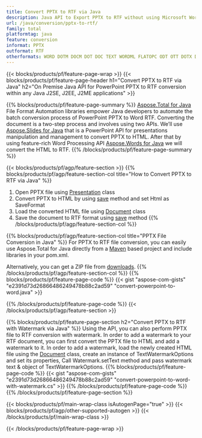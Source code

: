 ```yaml
---
title: Convert PPTX to RTF via Java
description: Java API to Export PPTX to RTF without using Microsoft Word or PowerPoint
url: /java/conversion/pptx-to-rtf/
family: total
platformtag: java
feature: conversion
informat: PPTX
outformat: RTF
otherformats: WORD DOTM DOCM DOT DOC TEXT WORDML FLATOPC ODT OTT DOTX DOCX
---
```

{{< blocks/products/pf/feature-page-wrap >}}
{{< blocks/products/pf/feature-page-header h1="Convert PPTX to RTF via Java" h2="On Premise Java API for PowerPoint PPTX to RTF conversion within any Java J2SE, J2EE, J2ME applications" >}}

{{% blocks/products/pf/feature-page-summary %}}
[Aspose.Total for Java](https://products.aspose.com/total/java/) File Format Automation libraries empower Java developers to automate the batch conversion process of PowerPoint PPTX to Word RTF. Converting the document is a two-step process and involves using two APIs. We’ll use [Aspose.Slides for Java](https://products.aspose.com/slides/java/) that is a PowerPoint API for presentations manipulation and management to convert PPTX to HTML. After that by using feature-rich Word Processing API [Aspose.Words for Java](https://products.aspose.com/words/java/) we will convert the HTML to RTF. 
{{% /blocks/products/pf/feature-page-summary  %}}

{{< blocks/products/pf/agp/feature-section >}}
{{% blocks/products/pf/agp/feature-section-col title="How to Convert PPTX to RTF via Java" %}}
1. Open PPTX file using [Presentation](https://apireference.aspose.com/slides/java/com.aspose.slides/Presentation) class
2. Convert PPTX to HTML by using [save](https://apireference.aspose.com/slides/java/com.aspose.slides/Presentation#save-java.lang.String-int-com.aspose.slides.ISaveOptions-) method and set Html as SaveFormat
3. Load the converted HTML file using [Document](https://apireference.aspose.com/words/java/com.aspose.words/Document) class
4. Save the document to RTF format using [save](https://apireference.aspose.com/words/java/com.aspose.words/Document#save(java.lang.String,int)) method
{{% /blocks/products/pf/agp/feature-section-col %}}

{{% blocks/products/pf/agp/feature-section-col title="PPTX File Conversion in Java" %}}
For PPTX to RTF file conversion, you can easily use Aspose.Total for Java directly from a [Maven](https://repository.aspose.com/webapp/#/artifacts/browse/tree/General/repo/com/aspose/aspose-total) based project and include libraries in your pom.xml.

Alternatively, you can get a ZIP file from [downloads](https://downloads.aspose.com/total/java).
{{% /blocks/products/pf/agp/feature-section-col %}}
{{% blocks/products/pf/feature-page-code %}}
{{< gist "aspose-com-gists" "e2391d73d26866486249478b88c2ad59" "convert-powerpoint-to-word.java" >}}

{{% /blocks/products/pf/feature-page-code %}}
{{< /blocks/products/pf/agp/feature-section >}}

{{% blocks/products/pf/feature-page-section  h2="Convert PPTX to RTF with Watermark via Java" %}}
Using the API, you can also perform PPTX file to RTF conversion with watermark. In order to add a watermark to your RTF document, you can first convert the PPTX  file to HTML and add a watermark to it. In order to add a watermark, load the newly created HTML file using the [Document](https://apireference.aspose.com/words/java/com.aspose.words/Document) class, create an instance of TextWatermarkOptions and set its properties, Call Watermark.setText method and pass watermark text & object of TextWatermarkOptions.
{{% blocks/products/pf/feature-page-code %}}
{{< gist "aspose-com-gists" "e2391d73d26866486249478b88c2ad59" "convert-powerpoint-to-word-with-watermark.cs" >}}
{{% /blocks/products/pf/feature-page-code  %}}
{{% /blocks/products/pf/feature-page-section %}}

{{< blocks/products/pf/main-wrap-class isAutogenPage="true" >}}
{{< blocks/products/pf/agp/other-supported-autogen >}}
{{< /blocks/products/pf/main-wrap-class >}}

{{< /blocks/products/pf/feature-page-wrap >}}